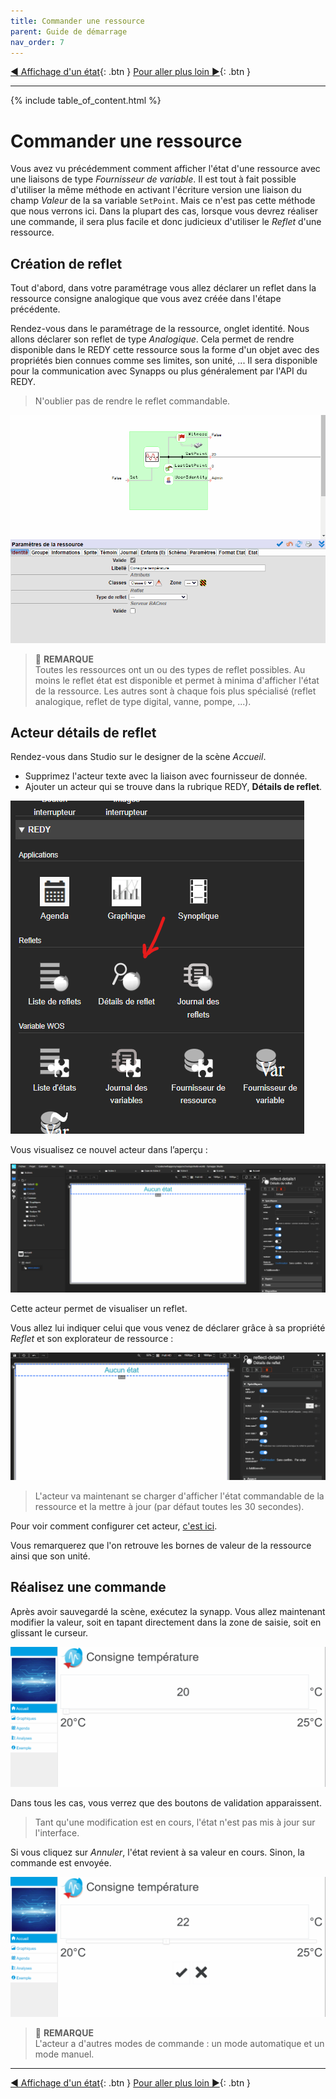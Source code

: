 ```yaml
---
title: Commander une ressource
parent: Guide de démarrage
nav_order: 7
---
```


[◀ Affichage d'un état](./display-redy-data.md){: .btn } [Pour aller plus loin ▶](./and-more){: .btn }

------

{% include table_of_content.html %}


# Commander une ressource

Vous avez vu précédemment comment afficher l'état d'une ressource avec une liaisons de type *Fournisseur de variable*. Il est tout à fait possible d'utiliser la même méthode en activant l'écriture version une liaison du champ *Valeur* de la sa variable ``SetPoint``. Mais ce n'est pas cette méthode que nous verrons ici.
Dans la plupart des cas, lorsque vous devrez réaliser une commande, il sera plus facile et donc judicieux d'utiliser le *Reflet* d'une ressource.

## Création de reflet

Tout d'abord, dans votre paramétrage vous allez déclarer un reflet dans la ressource consigne analogique que vous avez créée dans l'étape précédente.

Rendez-vous dans le paramétrage de la ressource, onglet identité. Nous allons déclarer son reflet de type *Analogique*. Cela permet de rendre disponible dans le REDY cette ressource sous la forme d'un objet avec des propriétés bien connues comme ses limites, son unité, ...
Il sera disponible pour la communication avec Synapps ou plus généralement par l'API du REDY.

> N'oublier pas de rendre le reflet commandable.

![Reflet](../assets/quick-start/command-redy/03.gif)

> 📌 **REMARQUE**<br>
Toutes les ressources ont un ou des types de reflet possibles. Au moins le reflet état est disponible et permet à minima d'afficher l'état de la ressource. Les autres sont à chaque fois plus spécialisé (reflet analogique, reflet de type digital, vanne, pompe, ...).


## Acteur détails de reflet

Rendez-vous dans Studio sur le designer de la scène *Accueil*.

- Supprimez l'acteur texte avec la liaison avec fournisseur de donnée.
- Ajouter un acteur qui se trouve dans la rubrique REDY, **Détails de reflet**.

![Reflet](../assets/quick-start/command-redy/04.png)

Vous visualisez ce nouvel acteur dans l’aperçu :

![Reflet](../assets/quick-start/command-redy/05.png)

Cette acteur permet de visualiser un reflet.

Vous allez lui indiquer celui que vous venez de déclarer grâce à sa propriété *Reflet* et son explorateur de ressource :

![Reflet](../assets/quick-start/command-redy/06.gif)

> L'acteur va maintenant se charger d'afficher l'état commandable de la ressource et la mettre à jour (par défaut toutes les 30 secondes).

Pour voir comment configurer cet acteur,  [c'est ici](../concepts/actor-types/redy-reflect-details.md).

Vous remarquerez que l'on retrouve les bornes de valeur de la ressource ainsi que son unité.

## Réalisez une commande

Après avoir sauvegardé la scène, exécutez la synapp. Vous allez maintenant modifier la valeur, soit en tapant directement dans la zone de saisie, soit en glissant le curseur.

![Reflet](../assets/quick-start/command-redy/07.gif)


Dans tous les cas, vous verrez que des boutons de validation apparaissent.

> Tant qu'une modification est en cours, l'état n'est pas mis à jour sur l'interface.

Si vous cliquez sur *Annuler*, l'état revient à sa valeur en cours. Sinon, la commande est envoyée.

![Reflet](../assets/quick-start/command-redy/08.gif)


> 📌 **REMARQUE**<br>
L'acteur a d'autres modes de commande : un mode automatique et un mode manuel.

---------
[◀ Affichage d'un état](./display-redy-data.md){: .btn } [Pour aller plus loin ▶](./and-more){: .btn }
